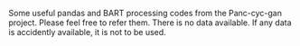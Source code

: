 Some useful pandas and BART processing codes from the Panc-cyc-gan project. Please feel free to refer them. There is no data available. If any data is accidently available, it is not to be used. 
